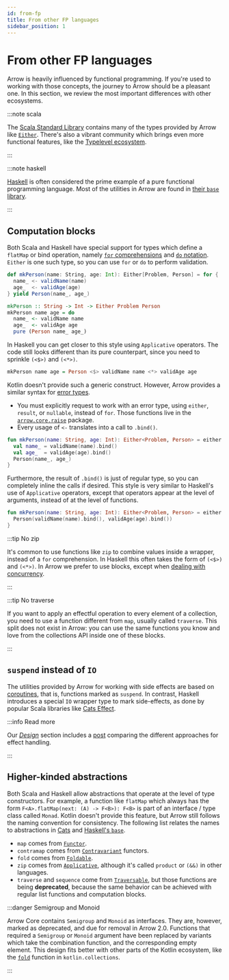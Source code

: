 ```yaml
---
id: from-fp
title: From other FP languages
sidebar_position: 1
---
```


# From other FP languages

Arrow is heavily influenced by functional programming. If you're used to working
with those concepts, the journey to Arrow should be a pleasant one. In this
section, we review the most important differences with other ecosystems.

:::note scala

The [Scala Standard Library](https://www.scala-lang.org/api/current/scala/index.html) contains
many of the types provided by Arrow like [`Either`](https://www.scala-lang.org/api/current/scala/util/Either.html).
There's also a vibrant community which brings even more functional features,
like the [Typelevel ecosystem](https://typelevel.org/). 

:::

:::note haskell

[Haskell](https://www.haskell.org/) is often considered the prime example of a 
pure functional programming language. Most of the utilities in Arrow are
found in [their `base` library](https://hackage.haskell.org/package/base).

:::

<!--- TEST_NAME ScalaMigrationTest -->

## Computation blocks

Both Scala and Haskell have special support for types which define a 
`flatMap` or bind operation, namely
[`for` comprehensions](https://docs.scala-lang.org/tour/for-comprehensions.html)
and [`do` notation](https://en.wikibooks.org/wiki/Haskell/do_notation).
`Either` is one such type, so you can use `for` or `do` to perform validation.

```scala
def mkPerson(name: String, age: Int): Either[Problem, Person] = for {
  name_ <- validName(name)
  age_  <- validAge(age)
} yield Person(name_, age_)
```

```haskell
mkPerson :: String -> Int -> Either Problem Person
mkPerson name age = do
  name_ <- validName name
  age_  <- validAge age
  pure (Person name_ age_)
```

In Haskell you can get closer to this style using `Applicative` operators.
The code still looks different than its pure counterpart, since you need
to sprinkle `(<$>)` and `(<*>)`.

```haskell
mkPerson name age = Person <$> validName name <*> validAge age
```

Kotlin doesn't provide such a generic construct. However, Arrow provides a similar
syntax for [error types](../../typed-errors/working-with-typed-errors/).

- You must explicitly request to work with an error type, using `either`,
  `result`, or `nullable`, instead of `for`. Those functions live in
  the [`arrow.core.raise`](https://apidocs.arrow-kt.io/arrow-core/arrow.core.raise/index.html) package.
- Every usage of `<-` translates into a call to `.bind()`.

<!--- INCLUDE
import arrow.core.*
import arrow.core.raise.either

data class Person(val name: String, val age: Int)
interface Problem
fun validName(name: String): Either<Problem, String> = TODO()
fun validAge(age: Int): Either<Problem, Int> = TODO()
-->

```kotlin
fun mkPerson(name: String, age: Int): Either<Problem, Person> = either {
  val name_ = validName(name).bind()
  val age_  = validAge(age).bind()
  Person(name_, age_)
}
```
<!--- KNIT example-scala-migration-01.kt -->

Furthermore, the result of `.bind()` is just of regular type, so you can
completely inline the calls if desired. This style is very similar to
Haskell's use of `Applicative` operators, except that operators appear
at the level of arguments, instead of at the level of functions.

<!--- INCLUDE
import arrow.core.*
import arrow.core.raise.either

data class Person(val name: String, val age: Int)
interface Problem
fun validName(name: String): Either<Problem, String> = TODO()
fun validAge(age: Int): Either<Problem, Int> = TODO()
-->

```kotlin
fun mkPerson(name: String, age: Int): Either<Problem, Person> = either {
  Person(validName(name).bind(), validAge(age).bind())
}
```
<!--- KNIT example-scala-migration-02.kt -->

:::tip No zip

It's common to use functions like `zip` to combine values inside a 
wrapper, instead of a `for` comprehension. In Haskell this often takes
the form of `(<$>)` and `(<*>)`. In Arrow we prefer to use blocks,
except when [dealing with concurrency](../../coroutines/parallel/).

:::

:::tip No traverse

If you want to apply an effectful operation to every element of a collection,
you need to use a function different from `map`, usually called `traverse`.
This split does not exist in Arrow: you can use the same functions you know
and love from the collections API inside one of these blocks.

:::

## `suspend` instead of `IO`

The utilities provided by Arrow for working with side effects are based on 
[coroutines](https://kotlinlang.org/docs/coroutines-guide.html), that is,
functions marked as `suspend`. In contrast, 
Haskell introduces a special `IO` wrapper
type to mark side-effects, as done by
popular Scala libraries like
[Cats Effect](https://typelevel.org/cats-effect/). 

:::info Read more

Our [_Design_](../../design/) section includes a [post](../../design/receivers-flatmap/)
comparing the different approaches for effect handling.

:::

## Higher-kinded abstractions

Both Scala and Haskell allow abstractions that operate at the level of
type constructors. For example, a function like `flatMap` which always has
the form `F<A>.flatMap(next: (A) -> F<B>): F<B>` is part of an interface /
type class called `Monad`. Kotlin doesn't provide this feature, but Arrow
still follows the naming convention for consistency. The following list
relates the names to abstractions in [Cats](https://typelevel.org/cats/)
and [Haskell's `base`](https://hackage.haskell.org/package/base).

- `map` comes from [`Functor`](https://typelevel.org/cats/typeclasses/functor.html).
- `contramap` comes from [`Contravariant`](https://typelevel.org/cats/typeclasses/contravariant.html) functors.
- `fold` comes from [`Foldable`](https://typelevel.org/cats/typeclasses/foldable.html).
- `zip` comes from [`Applicative`](https://typelevel.org/cats/typeclasses/applicative.html),
  although it's called `product` or `(&&)` in other languages.
- `traverse` and `sequence` come from [`Traversable`](https://typelevel.org/cats/typeclasses/traverse.html),
  but those functions are being **deprecated**, because the same behavior can
  be achieved with regular list functions and computation blocks.

:::danger Semigroup and Monoid

Arrow Core contains `Semigroup` and `Monoid` as interfaces. They are, however,
marked as deprecated, and due for removal in Arrow 2.0. Functions that required
a `Semigroup` or `Monoid` argument have been replaced by variants which take
the combination function, and the corresponding empty element. This design
fits better with other parts of the Kotlin ecosystem, like the [`fold`](https://kotlinlang.org/api/latest/jvm/stdlib/kotlin.collections/fold.html)
function in `kotlin.collections`.

:::
